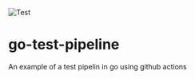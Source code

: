 ![Test](https://github.com/keefbaker/go-test-pipeline/workflows/Test/badge.svg)

# go-test-pipeline
An example of a test pipelin in go using github actions

